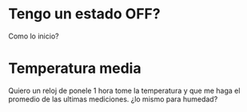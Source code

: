 # Tengo un estado OFF?

Como lo inicio?


# Temperatura media

Quiero un reloj de ponele 1 hora tome la temperatura y que me haga el promedio de las ultimas mediciones.
¿lo mismo para humedad?

